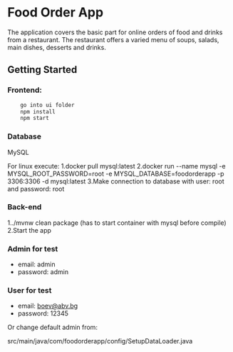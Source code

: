 # Food Order App

The application covers the basic part for online orders of food and drinks from a restaurant. 
The restaurant offers a varied menu of soups, salads, main dishes, desserts and drinks.


## Getting Started

### Frontend: 
```bash
    go into ui folder
    npm install
    npm start
```

### Database
MySQL

For linux execute:
1.docker pull mysql:latest
2.docker run --name mysql -e MYSQL_ROOT_PASSWORD=root -e MYSQL_DATABASE=foodorderapp -p 3306:3306 -d mysql:latest
3.Make connection to database with user: root and password: root

### Back-end
1../mvnw clean package (has to start container with mysql before compile) 
2.Start the app

### Admin for test

* email: admin
* password: admin

### User for test
* email: boev@abv.bg
* password: 12345

Or change default admin from:

src/main/java/com/foodorderapp/config/SetupDataLoader.java

